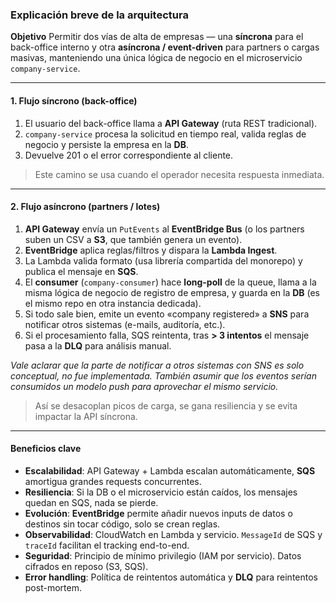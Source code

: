 ### Explicación breve de la arquitectura

**Objetivo**
Permitir dos vías de alta de empresas — una **síncrona** para el back-office interno y otra **asíncrona / event-driven** para partners o cargas masivas, manteniendo una única lógica de negocio en el microservicio `company-service`.

---

#### 1. Flujo síncrono (back-office)

1. El usuario del back-office llama a **API Gateway** (ruta REST tradicional).
2. `company-service` procesa la solicitud en tiempo real, valida reglas de negocio y persiste la empresa en la **DB**.
3. Devuelve 201 o el error correspondiente al cliente.

> Este camino se usa cuando el operador necesita respuesta inmediata.

---

#### 2. Flujo asíncrono (partners / lotes)

1. **API Gateway** envía un `PutEvents` al **EventBridge Bus** (o los partners suben un CSV a **S3**, que también genera un evento).
2. **EventBridge** aplica reglas/filtros y dispara la **Lambda Ingest**.
3. La Lambda valida formato (usa librería compartida del monorepo) y publica el mensaje en **SQS**.
4. El **consumer** (`company-consumer`) hace **long-poll** de la queue, llama a la misma lógica de negocio de registro de empresa, y guarda en la **DB** (es el mismo repo en otra instancia dedicada).
5. Si todo sale bien, emite un evento «company registered» a **SNS** para notificar otros sistemas (e-mails, auditoría, etc.).
6. Si el procesamiento falla, SQS reintenta, tras **> 3 intentos** el mensaje pasa a la **DLQ** para análisis manual.

*Vale aclarar que la parte de notificar a otros sistemas con SNS es solo conceptual, no fue implementada. También asumir que los eventos serían consumidos un modelo push para aprovechar el mismo servicio.*

> Así se desacoplan picos de carga, se gana resiliencia y se evita impactar la API síncrona.

---

#### Beneficios clave
- **Escalabilidad**: API Gateway + Lambda escalan automáticamente, **SQS** amortigua grandes requests concurrentes.
- **Resiliencia**: Si la DB o el microservicio están caídos, los mensajes quedan en SQS, nada se pierde.
- **Evolución**: **EventBridge** permite añadir nuevos inputs de datos o destinos sin tocar código, solo se crean reglas.
- **Observabilidad**: CloudWatch en Lambda y servicio. `MessageId` de SQS y `traceId` facilitan el tracking end-to-end.
- **Seguridad**: Principio de mínimo privilegio (IAM por servicio). Datos cifrados en reposo (S3, SQS). 
- **Error handling**: Política de reintentos automática y **DLQ** para reintentos post-mortem.
